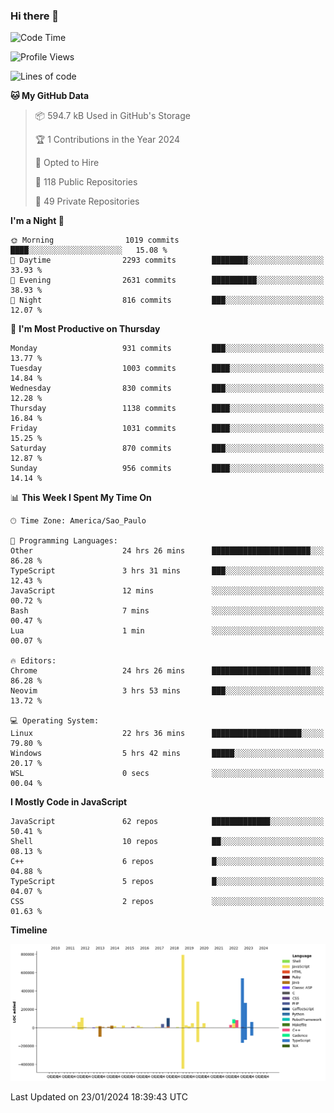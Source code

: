 ### Hi there 👋

<!--START_SECTION:waka-->
![Code Time](http://img.shields.io/badge/Code%20Time-5%2C523%20hrs%2052%20mins-blue)

![Profile Views](http://img.shields.io/badge/Profile%20Views-1-blue)

![Lines of code](https://img.shields.io/badge/From%20Hello%20World%20I%27ve%20Written-2.8%20million%20lines%20of%20code-blue)

**🐱 My GitHub Data** 

> 📦 594.7 kB Used in GitHub's Storage 
 > 
> 🏆 1 Contributions in the Year 2024
 > 
> 💼 Opted to Hire
 > 
> 📜 118 Public Repositories 
 > 
> 🔑 49 Private Repositories 
 > 
**I'm a Night 🦉** 

```text
🌞 Morning                1019 commits        ████░░░░░░░░░░░░░░░░░░░░░   15.08 % 
🌆 Daytime                2293 commits        ████████░░░░░░░░░░░░░░░░░   33.93 % 
🌃 Evening                2631 commits        ██████████░░░░░░░░░░░░░░░   38.93 % 
🌙 Night                  816 commits         ███░░░░░░░░░░░░░░░░░░░░░░   12.07 % 
```
📅 **I'm Most Productive on Thursday** 

```text
Monday                   931 commits         ███░░░░░░░░░░░░░░░░░░░░░░   13.77 % 
Tuesday                  1003 commits        ████░░░░░░░░░░░░░░░░░░░░░   14.84 % 
Wednesday                830 commits         ███░░░░░░░░░░░░░░░░░░░░░░   12.28 % 
Thursday                 1138 commits        ████░░░░░░░░░░░░░░░░░░░░░   16.84 % 
Friday                   1031 commits        ████░░░░░░░░░░░░░░░░░░░░░   15.25 % 
Saturday                 870 commits         ███░░░░░░░░░░░░░░░░░░░░░░   12.87 % 
Sunday                   956 commits         ████░░░░░░░░░░░░░░░░░░░░░   14.14 % 
```


📊 **This Week I Spent My Time On** 

```text
🕑︎ Time Zone: America/Sao_Paulo

💬 Programming Languages: 
Other                    24 hrs 26 mins      ██████████████████████░░░   86.28 % 
TypeScript               3 hrs 31 mins       ███░░░░░░░░░░░░░░░░░░░░░░   12.43 % 
JavaScript               12 mins             ░░░░░░░░░░░░░░░░░░░░░░░░░   00.72 % 
Bash                     7 mins              ░░░░░░░░░░░░░░░░░░░░░░░░░   00.47 % 
Lua                      1 min               ░░░░░░░░░░░░░░░░░░░░░░░░░   00.07 % 

🔥 Editors: 
Chrome                   24 hrs 26 mins      ██████████████████████░░░   86.28 % 
Neovim                   3 hrs 53 mins       ███░░░░░░░░░░░░░░░░░░░░░░   13.72 % 

💻 Operating System: 
Linux                    22 hrs 36 mins      ████████████████████░░░░░   79.80 % 
Windows                  5 hrs 42 mins       █████░░░░░░░░░░░░░░░░░░░░   20.17 % 
WSL                      0 secs              ░░░░░░░░░░░░░░░░░░░░░░░░░   00.04 % 
```

**I Mostly Code in JavaScript** 

```text
JavaScript               62 repos            █████████████░░░░░░░░░░░░   50.41 % 
Shell                    10 repos            ██░░░░░░░░░░░░░░░░░░░░░░░   08.13 % 
C++                      6 repos             █░░░░░░░░░░░░░░░░░░░░░░░░   04.88 % 
TypeScript               5 repos             █░░░░░░░░░░░░░░░░░░░░░░░░   04.07 % 
CSS                      2 repos             ░░░░░░░░░░░░░░░░░░░░░░░░░   01.63 % 
```



**Timeline**

![Lines of Code chart](https://raw.githubusercontent.com/jampow/jampow/master/assets/bar_graph.png)


 Last Updated on 23/01/2024 18:39:43 UTC
<!--END_SECTION:waka-->
